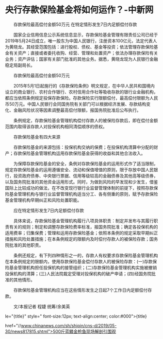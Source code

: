 # 央行存款保险基金将如何运作？-中新网

　　存款保险最高偿付金额50万元 在特定情形发生7日内足额偿付存款

　　国家企业信用信息公示系统信息显示，存款保险基金管理有限责任公司已经于2019年5月24日成立，唯一股东为中国人民银行，注册资本100亿元，法定代表人为黄晓龙。其经营范围包括：进行股权、债权、基金等投资；依法管理存款保险基金有关资产；直接或者委托收购、经营、管理和处置资产；依法办理存款保险有关业务；资产评估；国家有关部门批准的其他业务。据悉，黄晓龙现为人民银行金融稳定局副局长。

　　存款保险最高偿付金额50万元

　　2015年5月1日起施行的《存款保险条例》明文规定，在中华人民共和国境内设立的商业银行、农村合作银行、农村信用合作社等吸收存款的银行业金融机构，都应当依照条例规定投保存款保险。存款保险实行限额偿付，最高偿付限额为人民币50万元。中国人民银行会同国务院有关部门可以根据经济发展、存款结构变化、金融风险状况等因素调整最高偿付限额，报国务院批准后公布执行。

　　条例规定，存款保险基金管理机构偿付存款人的被保险存款后，即在偿付金额范围内取得该存款人对投保机构相同清偿顺序的债权。

　　存款保险基金有四大来源

　　存款保险基金的来源包括：投保机构交纳的保费；在投保机构清算中分配的财产；存款保险基金管理机构运用存款保险基金获得的收益和其他合法收入。

　　为保障存款保险基金的安全，条例对存款保险基金的运用形式作了适当限制，规定存款保险基金的运用遵循安全、流动和保值增值的原则，限于存放中国人民银行，投资政府债券、中央银行票据、信用等级较高的金融债券及其他高等级债券，以及国务院批准的其他资金运用形式。同时，为做到风险的早发现和少发生，借鉴国际上比较成功的做法，在不改变现行银行业监督管理体制的前提下，按照存款保险基金管理机构与银行业监督管理机构适当分工、各有侧重的原则，赋予存款保险基金管理机构早期纠正和风险处置职能。

　　应在特定情形发生7日内足额偿付存款

　　具体来说，存款保险基金管理机构履行八项具体职责：制定并发布与其履行职责有关的规则；制定和调整存款保险费率标准，报国务院批准；确定各投保机构的适用费率；归集保费；管理和运用存款保险基金；依照本条例的规定采取早期纠正措施和风险处置措施；在本条例规定的限额内及时偿付存款人的被保险存款；国务院批准的其他职责。

　　条例还规定，有下列四种情形之一的，存款人有权要求存款保险基金管理机构在本条例规定的限额内，使用存款保险基金偿付存款人的被保险存款：(一)存款保险基金管理机构担任投保机构的接管组织；(二)存款保险基金管理机构实施被撤销投保机构的清算；(三)人民法院裁定受理对投保机构的破产申请；(四)经国务院批准的其他情形。

　　存款保险基金管理机构应当在这些情形发生之日起7个工作日内足额偿付存款。

　　文/本报记者 程婕 统筹/余美英

le="{title}" style=" font-size:12px; text-align:center; color:#000">{title}

href="//www.chinanews.com/sh/shipin/cns-d/2019/05-30/news817815.shtml">500斤蓝鳍金枪鱼现场解剖引围观
